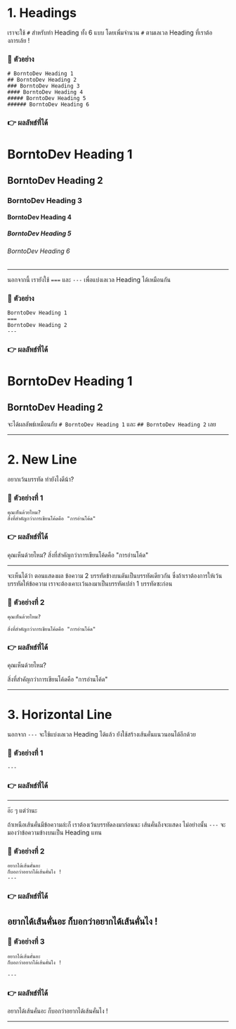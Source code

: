 # 1. Headings

เราจะใช้ `#` สำหรับทำ Heading ทั้ง 6 แบบ โดยเพิ่มจำนวน `#` ตามเลเวล Heading ที่เราต้องการเล้ย !

### :round_pushpin: ตัวอย่าง
```
# BorntoDev Heading 1
## BorntoDev Heading 2
### BorntoDev Heading 3
#### BorntoDev Heading 4
##### BorntoDev Heading 5
###### BorntoDev Heading 6
```

### :point_right: ผลลัพธ์ที่ได้
# BorntoDev Heading 1
## BorntoDev Heading 2
### BorntoDev Heading 3
#### BorntoDev Heading 4
##### BorntoDev Heading 5
###### BorntoDev Heading 6

---

นอกจากนี้ เรายังใช้ `===` และ `---` เพื่อแบ่งเลเวล Heading ได้เหมือนกัน
### :round_pushpin: ตัวอย่าง
```
BorntoDev Heading 1
===
BorntoDev Heading 2
---
```

### :point_right: ผลลัพธ์ที่ได้
BorntoDev Heading 1
===
BorntoDev Heading 2
---

จะได้ผลลัพธ์เหมือนกับ `# BorntoDev Heading 1` และ `## BorntoDev Heading 2` เลย

---

# 2. New Line
อยากเว้นบรรทัด ทำยังไงดีน้า?

### :round_pushpin: ตัวอย่างที่ 1
```
คุณเห็นด้วยไหม?
สิ่งที่สำคัญกว่าการเขียนโค้ดคือ "การอ่านโค้ด"
```
### :point_right: ผลลัพธ์ที่ได้
คุณเห็นด้วยไหม?
สิ่งที่สำคัญกว่าการเขียนโค้ดคือ "การอ่านโค้ด"

---
จะเห็นได้ว่า ตอนแสดงผล ข้อความ 2 บรรทัดข้างบนดันเป็นบรรทัดเดียวกัน
ซึ่งถ้าเราต้องการให้เว้นบรรทัดให้ข้อความ เราจะต้องเคาะเว้นลงมาเป็นบรรทัดเปล่า 1 บรรทัดซะก่อน


### :round_pushpin: ตัวอย่างที่ 2
```
คุณเห็นด้วยไหม?

สิ่งที่สำคัญกว่าการเขียนโค้ดคือ "การอ่านโค้ด"
```
### :point_right: ผลลัพธ์ที่ได้

คุณเห็นด้วยไหม?

สิ่งที่สำคัญกว่าการเขียนโค้ดคือ "การอ่านโค้ด"

---

# 3. Horizontal Line
นอกจาก `---` จะใช้แบ่งเลเวล Heading ได้แล้ว ยังใช้สร้างเส้นคั่นแนวนอนได้อีกด้วย

### :round_pushpin: ตัวอย่างที่ 1
```
---
```
### :point_right: ผลลัพธ์ที่ได้

---

อ๊ะ ๆ แต่ว่านะ

ถ้าเหนือเส้นคั่นมีข้อความล่ะก็ เราต้องเว้นบรรทัดลงมาก่อนนะ เส้นคั่นถึงจะแสดง ไม่อย่างนั้น `---` จะมองว่าข้อความข้างบนเป็น Heading แทน

### :round_pushpin: ตัวอย่างที่ 2
```
อยากได้เส้นคั่นอะ
ก็บอกว่าอยากได้เส้นคั่นไง !
---
```
### :point_right: ผลลัพธ์ที่ได้
อยากได้เส้นคั่นอะ
ก็บอกว่าอยากได้เส้นคั่นไง !
---

### :round_pushpin: ตัวอย่างที่ 3
```
อยากได้เส้นคั่นอะ
ก็บอกว่าอยากได้เส้นคั่นไง !

---
```
### :point_right: ผลลัพธ์ที่ได้
อยากได้เส้นคั่นอะ
ก็บอกว่าอยากได้เส้นคั่นไง !

---
